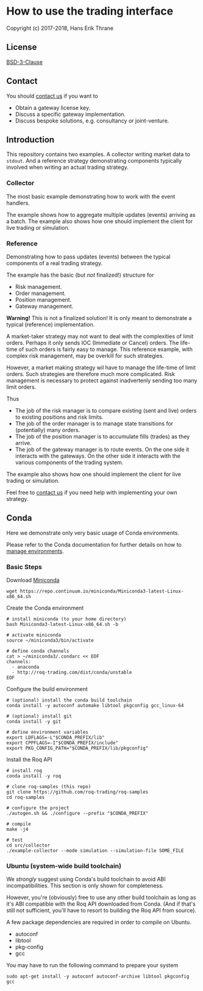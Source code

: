 # How to use the trading interface

Copyright (c) 2017-2018, Hans Erik Thrane

## License

[BSD-3-Clause](https://opensource.org/licenses/BSD-3-Clause)


## Contact

You should [contact us](mailto:hans.thrane@roq-trading.com) if you want to

* Obtain a gateway license key.
* Discuss a specific gateway implementation.
* Discuss bespoke solutions, e.g. consultancy or joint-venture.


## Introduction

This repository contains two examples.
A collector writing market data to `stdout`.
And a reference strategy demonstrating components typically involved when writing an actual trading strategy.

### Collector

The most basic example demonstrating how to work with the event handlers.

The example shows how to aggregate multiple updates (events) arriving as a batch.
The example also shows how one should implement the client for live trading or simulation.


### Reference

Demonstrating how to pass updates (events) between the typical components of a real trading strategy.

The example has the basic (but *not* finalized!) structure for

* Risk management.
* Order management.
* Position management.
* Gateway management.

**Warning!**
This is not a finalized solution!
It is only meant to demonstrate a typical (reference) implementation.

A market-taker strategy may not want to deal with the complexities of limit orders.
Perhaps it only sends IOC (Immediate or Cancel) orders.
The life-time of such orders is fairly easy to manage.
This reference example, with complex risk management, may be overkill for such strategies.

However, a market making strategy wil have to manage the life-time of limit orders.
Such strategies are therefore much more complicated.
Risk management is necessary to protect against inadvertenly sending too many limit orders.

Thus

* The job of the risk manager is to compare existing (sent and live) orders to existing positions and risk limits.
* The job of the order manager is to manage state transitions for (potentially) many orders.
* The job of the position manager is to accumulate fills (trades) as they arrive.
* The job of the gateway manager is to route events.
  On the one side it interacts with the gateways.
  On the other side it interacts with the various components of the trading system.

The example also shows how one should implement the client for live trading or simulation.

Feel free to [contact us](mailto:hans.thrane@roq-trading.com) if you need help with implementing your own strategy.

## Conda

Here we demonstrate only very basic usage of Conda environments.

Please refer to the Conda documentation for further details on how to
[manage environments](https://conda.io/docs/user-guide/tasks/manage-environments.html).

### Basic Steps

Download [Miniconda](https://conda.io/miniconda.html)

	wget https://repo.continuum.io/miniconda/Miniconda3-latest-Linux-x86_64.sh

Create the Conda environment

	# install miniconda (to your home directory)
	bash Miniconda3-latest-Linux-x86_64.sh -b

	# activate miniconda
	source ~/miniconda3/bin/activate

	# define conda channels
	cat > ~/miniconda3/.condarc << EOF
	channels:
	  - anaconda
	  - http://roq-trading.com/dist/conda/unstable
	EOF

Configure the build environment

	# (optional) install the conda build toolchain
	conda install -y autoconf automake libtool pkgconfig gcc_linux-64

	# (optional) install git
	conda install -y git

	# define environment variables
	export LDFLAGS=-L"$CONDA_PREFIX/lib"
	export CPPFLAGS=-I"$CONDA_PREFIX/include"
	export PKG_CONFIG_PATH="$CONDA_PREFIX/lib/pkgconfig"

Install the Roq API

	# install roq
	conda install -y roq

	# clone roq-samples (this repo)
	git clone https://github.com/roq-trading/roq-samples
	cd roq-samples

	# configure the project
	./autogen.sh && ./configure --prefix "$CONDA_PREFIX"

	# compile
	make -j4

	# test
	cd src/collector
	./example-collector --mode simulation --simulation-file SOME_FILE

### Ubuntu (system-wide build toolchain)

We *strongly* suggest using Conda's build toolchain to avoid ABI incompatibilities.
This section is only shown for completeness.

However, you're (obviously) free to use any other build toolchain as long as it's
ABI compatible with the Roq API downloaded from Conda.
(And if that's still not sufficient, you'll have to resort to building the Roq API from source).

A few package dependencies are required in order to compile on Ubuntu.

* autoconf
* libtool
* pkg-config
* gcc

You may have to run the following command to prepare your system

	sudo apt-get install -y autoconf autoconf-archive libtool pkgconfig gcc

